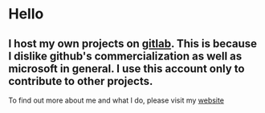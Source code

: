 # Hello

## I host my own projects on [gitlab](https://gitlab.com/esrh). This is because I dislike github's commercialization as well as microsoft in general. I use this account only to contribute to other projects.

To find out more about me and what I do, please visit my [website](http://esrh.sdf.org)

